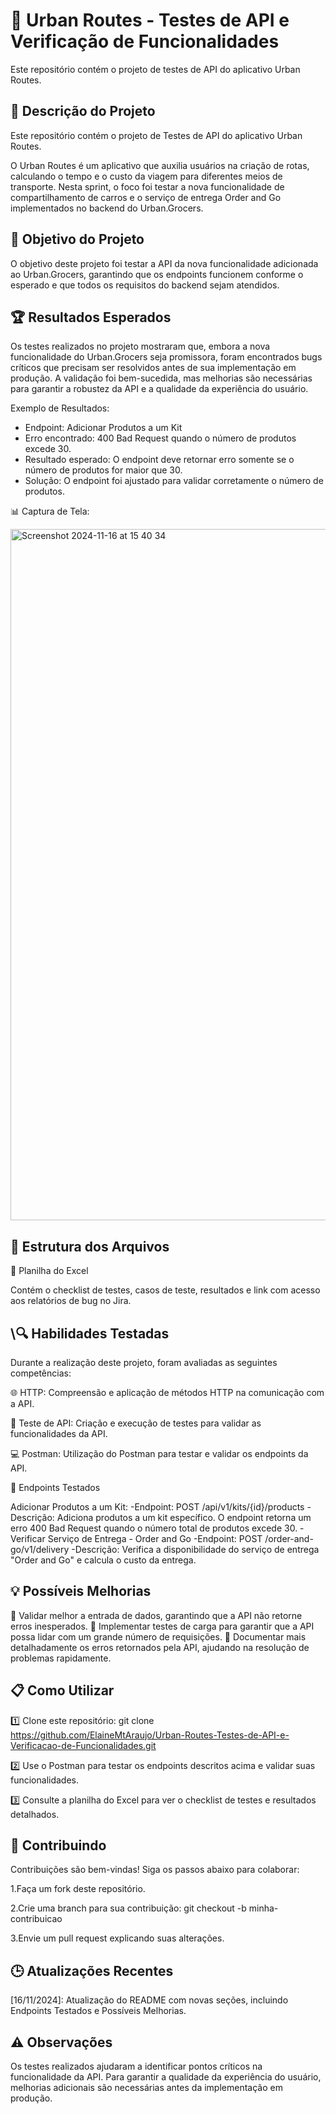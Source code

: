 # 🚀 Urban Routes - Testes de API e Verificação de Funcionalidades


Este repositório contém o projeto de testes de API do aplicativo Urban Routes.

## 📱 Descrição do Projeto
Este repositório contém o projeto de Testes de API do aplicativo Urban Routes.

O Urban Routes é um aplicativo que auxilia usuários na criação de rotas, calculando o tempo e o custo da viagem para diferentes meios de transporte. Nesta sprint, o foco foi testar a nova funcionalidade de compartilhamento de carros e o serviço de entrega Order and Go implementados no backend do Urban.Grocers.

## 🎯 Objetivo do Projeto

O objetivo deste projeto foi testar a API da nova funcionalidade adicionada ao Urban.Grocers, garantindo que os endpoints funcionem conforme o esperado e que todos os requisitos do backend sejam atendidos.

## 🏆 Resultados Esperados

Os testes realizados no projeto mostraram que, embora a nova funcionalidade do Urban.Grocers seja promissora, foram encontrados bugs críticos que precisam ser resolvidos antes de sua implementação em produção. A validação foi bem-sucedida, mas melhorias são necessárias para garantir a robustez da API e a qualidade da experiência do usuário.

Exemplo de Resultados: 

- Endpoint: Adicionar Produtos a um Kit
- Erro encontrado: 400 Bad Request quando o número de produtos excede 30.
- Resultado esperado: O endpoint deve retornar erro somente se o número de produtos for maior que 30.
- Solução: O endpoint foi ajustado para validar corretamente o número de produtos.

📊 Captura de Tela: 

<img width="1106" alt="Screenshot 2024-11-16 at 15 40 34" src="https://github.com/user-attachments/assets/8e0c98bd-a85c-42f6-8458-1dfdaad9ef08">

## 📂 Estrutura dos Arquivos

📄 Planilha do Excel

Contém o checklist de testes, casos de teste, resultados e link com acesso aos relatórios de bug no Jira.

##  \🔍 Habilidades Testadas

Durante a realização deste projeto, foram avaliadas as seguintes competências:

🌐 HTTP: Compreensão e aplicação de métodos HTTP na comunicação com a API.

🔧 Teste de API: Criação e execução de testes para validar as funcionalidades da API.

💻 Postman: Utilização do Postman para testar e validar os endpoints da API.

🔌 Endpoints Testados

Adicionar Produtos a um Kit:
-Endpoint: POST /api/v1/kits/{id}/products
-Descrição: Adiciona produtos a um kit específico. O endpoint retorna um erro 400 Bad Request quando o número total de produtos excede 30.
-Verificar Serviço de Entrega - Order and Go
-Endpoint: POST /order-and-go/v1/delivery
-Descrição: Verifica a disponibilidade do serviço de entrega "Order and Go" e calcula o custo da entrega.

## 💡 Possíveis Melhorias

🔹 Validar melhor a entrada de dados, garantindo que a API não retorne erros inesperados.
🔹 Implementar testes de carga para garantir que a API possa lidar com um grande número de requisições.
🔹 Documentar mais detalhadamente os erros retornados pela API, ajudando na resolução de problemas rapidamente.

## 📋 Como Utilizar

1️⃣ Clone este repositório:
git clone https://github.com/ElaineMtAraujo/Urban-Routes-Testes-de-API-e-Verificacao-de-Funcionalidades.git

2️⃣ Use o Postman para testar os endpoints descritos acima e validar suas funcionalidades.

3️⃣ Consulte a planilha do Excel para ver o checklist de testes e resultados detalhados.

## 🤝 Contribuindo

Contribuições são bem-vindas! Siga os passos abaixo para colaborar:

1.Faça um fork deste repositório.

2.Crie uma branch para sua contribuição: git checkout -b minha-contribuicao

3.Envie um pull request explicando suas alterações.

## 🕒 Atualizações Recentes

[16/11/2024]: Atualização do README com novas seções, incluindo Endpoints Testados e Possíveis Melhorias.

## ⚠️ Observações
Os testes realizados ajudaram a identificar pontos críticos na funcionalidade da API. Para garantir a qualidade da experiência do usuário, melhorias adicionais são necessárias antes da implementação em produção.
